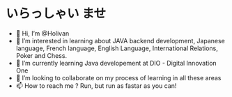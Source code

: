 # いらっしゃい ませ
- 👋 Hi, I’m @Holivan
- 👀 I’m interested in learning about JAVA backend development, Japanese language, French language, English Language, International Relations, Poker and Chess.
- 🌱 I’m currently learning Java developement at DIO - Digital Innovation One
- 💞️ I’m looking to collaborate on my process of learning in all these areas
- 📫 How to reach me ? Run, but run as fastar as you can!
